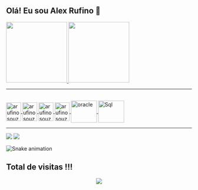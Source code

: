 ## Olá! Eu sou Alex Rufino 👋

 <div>
  <a href="https://github.com/arufinosouza">
  <div>
    <img height="165em" src="https://github-readme-stats.vercel.app/api?username=arufinosouza&show_icons=true&theme=dracula&include_all_commits=true&count_private=true"/>
    <img height="165em" src="https://github-readme-stats.vercel.app/api/top-langs/?username=arufinosouza&layout=compact&langs_count=16&theme=dracula"/>
  </div>
</div>

<hr/>

<div style="display: inline_block;", margin="auto"><br>
  <img align="center" alt="arufinosouza-HTML5" height="50" width="40" src="https://cdn.jsdelivr.net/gh/devicons/devicon@latest/icons/html5/html5-original.svg"/>
  <img align="center" alt="arufinosouza-CSS3" height="50" width="40" src="https://cdn.jsdelivr.net/gh/devicons/devicon@latest/icons/css3/css3-original.svg" />     
  <img align="center" alt="arufinosouza-Js" height="50" width="40" src="https://cdn.jsdelivr.net/gh/devicons/devicon@latest/icons/javascript/javascript-original.svg" />
  <img align="center" alt="arufinosouza-Python" height="50" width="40" src="https://cdn.jsdelivr.net/gh/devicons/devicon@latest/icons/python/python-original.svg" />
  <img align="center" alt="oracle" height="60" width="70" src="https://cdn.jsdelivr.net/gh/devicons/devicon@latest/icons/oracle/oracle-original.svg" /> 
  <img align="center" alt="Sql" height="60" width="70" src="https://cdn.jsdelivr.net/gh/devicons/devicon@latest/icons/microsoftsqlserver/microsoftsqlserver-original-wordmark.svg" />    
</div>

<hr/>

<div>  
  <a href = "mailto:alexrufinosouza@gmail.com"><img src="https://img.shields.io/badge/-Gmail-%23333?style=for-the-badge&logo=gmail&logoColor=white" target="_blank"></a>
  <a href="https://www.linkedin.com/in/alexrufinosouza/" target="_blank"><img src="https://img.shields.io/badge/-LinkedIn-%230077B5?style=for-the-badge&logo=linkedin&logoColor=white" target="_blank"></a> 

  ![Snake animation](https://github.com/wendelcampos/wendelcampos/blob/master/output/github-contribution-grid-snake.svg)
</div>

 ## Total de visitas !!!
 <p align="center"> 
   <img alingn="center" src="https://profile-counter.glitch.me/arufinosouza/count.svg" />
 </p>
